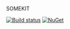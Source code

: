 SOMEKIT

[![Build status](https://ci.appveyor.com/api/projects/status/qhh2ugnqv7rxgl8f?svg=true)](https://ci.appveyor.com/project/jimmytoenners73471/somekit)
[![NuGet](https://img.shields.io/nuget/v/SomeKit.REST.DotnetCore.svg)](https://www.nuget.org/packages/SomeKit.REST.DotnetCore/)
